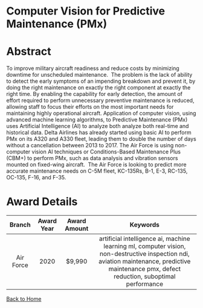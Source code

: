 
Computer Vision for Predictive Maintenance (PMx)
================================================

# Abstract


To improve military aircraft readiness and reduce costs by minimizing downtime for unscheduled maintenance.  The problem is the lack of ability to detect the early symptoms of an impending breakdown and prevent it, by doing the right maintenance on exactly the right component at exactly the right time. By enabling the capability for early detection, the amount of effort required to perform unnecessary preventive maintenance is reduced, allowing staff to focus their efforts on the most important needs for maintaining highly operational aircraft. Application of computer vision, using advanced machine learning algorithms, to Predictive Maintenance (PMx) uses Artificial Intelligence (AI) to analyze both analyze both real-time and historical data. Delta Airlines has already started using basic AI to perform PMx on its A320 and A330 fleet, leading them to double the number of days without a cancellation between 2013 to 2017. The Air Force is using non-computer vision AI techniques or Conditions-Based Maintenance Plus (CBM+) to perform PMx, such as data analysis and vibration sensors mounted on fixed-wing aircraft.  The Air Force is looking to predict more accurate maintenance needs on C-5M fleet, KC-135Rs, B-1, E-3, RC-135, OC-135, F-16, and F-35.  

# Award Details

|Branch|Award Year|Award Amount|Keywords|
| :---: | :---: | :---: | :---: |
|Air Force|2020|$9,990|artificial intelligence ai, machine learning ml, computer vision, non-destructive inspection ndi, aviation maintenance, predictive maintenance pmx, defect reduction, suboptimal performance|
  
  


[Back to Home](https://github.com/chrischow/dod_sbir_awards/Reports/DJ/#1709)